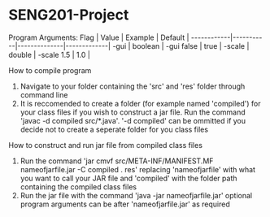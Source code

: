 # SENG201-Project

Program Arguments:
    Flag    |   Value   |   Example    |   Default   |
------------|-----------|--------------|-------------|
    -gui    |  boolean  |  -gui false  |    true     |
   -scale   |  double   |  -scale 1.5  |     1.0     |

How to compile program
1. Navigate to your folder containing the 'src' and 'res' folder through command line
2. It is reccomended to create a folder (for example named 'compiled') for your class files if you wish to construct a jar file. Run the command
   'javac -d compiled src/*.java'. '-d compiled' can be ommitted if you decide not to create a seperate folder for you class files

How to construct and run jar file from compiled class files
1. Run the command 'jar cmvf src/META-INF/MANIFEST.MF nameofjarfile.jar -C compiled . res' replacing 'nameofjarfile' with what you want to call
   your JAR file and 'compiled' with the folder path containing the compiled class files
2. Run the jar file with the command 'java -jar nameofjarfile.jar' optional program arguments can be after 'nameofjarfile.jar' as required

 

